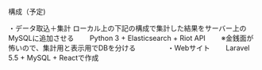 構成（予定)

・データ取込＋集計
ローカル上の下記の構成で集計した結果をサーバー上のMySQLに追加させる　　
Python 3 + Elasticsearch + Riot API　　
※金銭面が怖いので、集計用と表示用でDBを分ける　　
　　
・Webサイト　　
Laravel 5.5 + MySQL + Reactで作成
